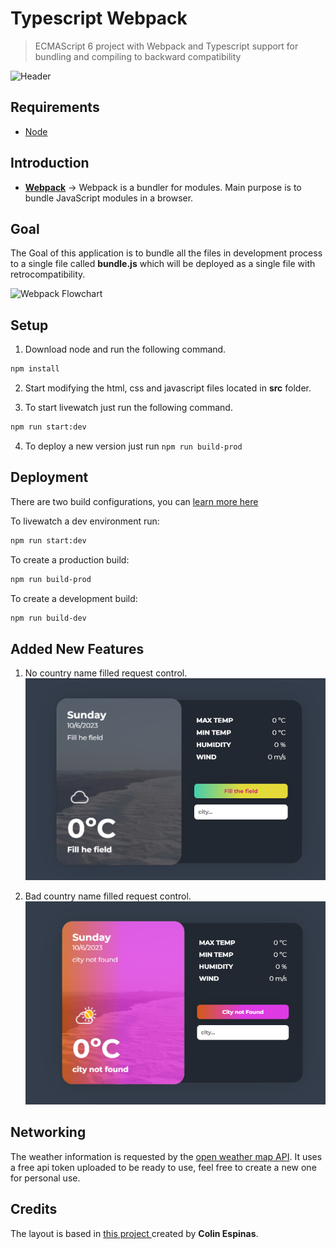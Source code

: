 # Typescript Webpack

> ECMAScript 6 project with Webpack and Typescript support for bundling and compiling to backward compatibility

![Header](/meta/header.png)

## Requirements

* [Node](https://nodejs.org/en/)

## Introduction

* **[Webpack](https://webpack.js.org)** -> Webpack is a bundler for modules. Main purpose is to bundle JavaScript modules in a browser.

## Goal

The Goal of this application is to bundle all the files in development process to a single file called **bundle.js** which will be deployed as a single file with retrocompatibility.

![Webpack Flowchart](/meta/flowchart-webpack.png)

## Setup

1. Download node and run the following command.

```bash
npm install
```

2. Start modifying the html, css and javascript files located in **src** folder.

3. To start livewatch just run  the following command.

```bash
npm run start:dev
```

4. To deploy a new version just run `npm run build-prod`

## Deployment

There are two build configurations, you can [learn more here](https://webpack.js.org/configuration/mode/)

To livewatch a dev environment run:

```bash
npm run start:dev
```

To create a production build:

```bash
npm run build-prod
```

To create a development build:

```bash
npm run build-dev
```

## Added New Features
1. No country name filled request control.
![Empty](/meta/emptyField.png)

1. Bad country name filled request control.
![BadCountry](/meta/notfoundCity.png)


## Networking

The weather information is requested by the [open weather map API](https://openweathermap.org/current). It uses a free api token uploaded to be ready to use, feel free to create a new one for personal use.

## Credits

The layout is based in [this project ](https://codepen.io/Call_in/pen/pMYGbZ) created by **Colin Espinas**.

